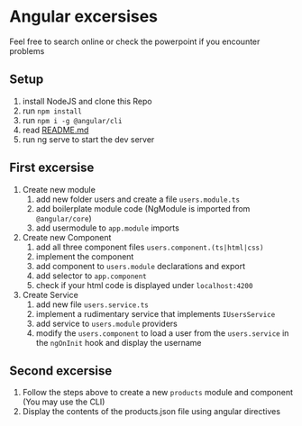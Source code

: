 # Angular excersises

Feel free to search online or check the powerpoint if you encounter problems

## Setup

1. install NodeJS and clone this Repo
2. run `npm install`
3. run `npm i -g @angular/cli`
4. read [README.md](./README.md)
5. run ng serve to start the dev server

## First excersise

1. Create new module
   1. add new folder users and create a file `users.module.ts`
   2. add boilerplate module code (NgModule is imported from `@angular/core`)
   3. add usermodule to `app.module` imports
2. Create new Component
   1. add all three component files `users.component.(ts|html|css)`
   2. implement the component
   3. add component to `users.module` declarations and export
   4. add selector to `app.component`
   5. check if your html code is displayed under `localhost:4200`
3. Create Service
   1. add new file `users.service.ts`
   2. implement a rudimentary service that implements `IUsersService`
   3. add service to `users.module` providers
   4. modify the `users.component` to load a user from the `users.service` in the `ngOnInit` hook and display the username

## Second excersise

1. Follow the steps above to create a new `products` module and component (You may use the CLI)
2. Display the contents of the products.json file using angular directives

